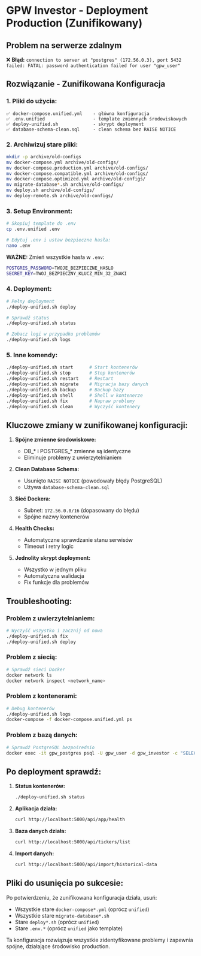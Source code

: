 # GPW Investor - Deployment Production (Zunifikowany)

## Problem na serwerze zdalnym
❌ **Błąd:** `connection to server at "postgres" (172.56.0.3), port 5432 failed: FATAL: password authentication failed for user "gpw_user"`

## Rozwiązanie - Zunifikowana Konfiguracja

### 1. Pliki do użycia:
```
✅ docker-compose.unified.yml    - główna konfiguracja
✅ .env.unified                  - template zmiennych środowiskowych 
✅ deploy-unified.sh             - skrypt deployment
✅ database-schema-clean.sql     - clean schema bez RAISE NOTICE
```

### 2. Archiwizuj stare pliki:
```bash
mkdir -p archive/old-configs
mv docker-compose.yml archive/old-configs/
mv docker-compose.production.yml archive/old-configs/
mv docker-compose.compatible.yml archive/old-configs/
mv docker-compose.optimized.yml archive/old-configs/
mv migrate-database*.sh archive/old-configs/
mv deploy.sh archive/old-configs/
mv deploy-remote.sh archive/old-configs/
```

### 3. Setup Environment:
```bash
# Skopiuj template do .env
cp .env.unified .env

# Edytuj .env i ustaw bezpieczne hasła:
nano .env
```

**WAŻNE:** Zmień wszystkie hasła w `.env`:
```bash
POSTGRES_PASSWORD=TWOJE_BEZPIECZNE_HASLO
SECRET_KEY=TWOJ_BEZPIECZNY_KLUCZ_MIN_32_ZNAKI
```

### 4. Deployment:
```bash
# Pełny deployment
./deploy-unified.sh deploy

# Sprawdź status
./deploy-unified.sh status

# Zobacz logi w przypadku problemów
./deploy-unified.sh logs
```

### 5. Inne komendy:
```bash
./deploy-unified.sh start      # Start kontenerów
./deploy-unified.sh stop       # Stop kontenerów
./deploy-unified.sh restart    # Restart
./deploy-unified.sh migrate    # Migracja bazy danych
./deploy-unified.sh backup     # Backup bazy
./deploy-unified.sh shell      # Shell w kontenerze
./deploy-unified.sh fix        # Napraw problemy
./deploy-unified.sh clean      # Wyczyść kontenery
```

## Kluczowe zmiany w zunifikowanej konfiguracji:

1. **Spójne zmienne środowiskowe:** 
   - DB_* i POSTGRES_* zmienne są identyczne
   - Eliminuje problemy z uwierzytelnianiem

2. **Clean Database Schema:**
   - Usunięto `RAISE NOTICE` (powodowały błędy PostgreSQL)
   - Używa `database-schema-clean.sql`

3. **Sieć Dockera:**
   - Subnet: `172.56.0.0/16` (dopasowany do błędu)
   - Spójne nazwy kontenerów

4. **Health Checks:**
   - Automatyczne sprawdzanie stanu serwisów
   - Timeout i retry logic

5. **Jednolity skrypt deployment:**
   - Wszystko w jednym pliku
   - Automatyczna walidacja
   - Fix funkcje dla problemów

## Troubleshooting:

### Problem z uwierzytelnianiem:
```bash
# Wyczyść wszystko i zacznij od nowa
./deploy-unified.sh fix
./deploy-unified.sh deploy
```

### Problem z siecią:
```bash
# Sprawdź sieci Docker
docker network ls
docker network inspect <network_name>
```

### Problem z kontenerami:
```bash
# Debug kontenerów
./deploy-unified.sh logs
docker-compose -f docker-compose.unified.yml ps
```

### Problem z bazą danych:
```bash
# Sprawdź PostgreSQL bezpośrednio
docker exec -it gpw_postgres psql -U gpw_user -d gpw_investor -c "SELECT 1;"
```

## Po deployment sprawdź:

1. **Status kontenerów:**
   ```bash
   ./deploy-unified.sh status
   ```

2. **Aplikacja działa:**
   ```bash
   curl http://localhost:5000/api/app/health
   ```

3. **Baza danych działa:**
   ```bash
   curl http://localhost:5000/api/tickers/list
   ```

4. **Import danych:**
   ```bash
   curl http://localhost:5000/api/import/historical-data
   ```

## Pliki do usunięcia po sukcesie:
Po potwierdzeniu, że zunifikowana konfiguracja działa, usuń:
- Wszystkie stare `docker-compose*.yml` (oprócz `unified`)
- Wszystkie stare `migrate-database*.sh`  
- Stare `deploy*.sh` (oprócz `unified`)
- Stare `.env.*` (oprócz `unified` jako template)

Ta konfiguracja rozwiązuje wszystkie zidentyfikowane problemy i zapewnia spójne, działające środowisko production.
